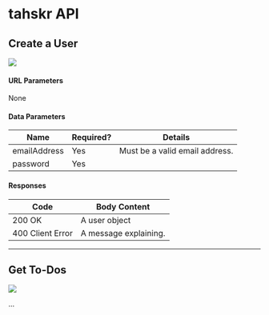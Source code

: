 # tahskr API


## Create a User

![](https://img.shields.io/badge/POST-%2Fauth-5C5C5C?style=flat-square&labelColor=F4982B)

#### URL Parameters

None

#### Data Parameters

| Name         | Required? | Details                        |
| ------------ | --------- | ------------------------------ |
| emailAddress | Yes       | Must be a valid email address. |
| password     | Yes       |                                |

#### Responses

| Code             | Body Content          |
| ---------------- | --------------------- |
| 200 OK           | A user object         |
| 400 Client Error | A message explaining. |

----

## Get To-Dos

![](https://img.shields.io/badge/GET-%2Ftodo-5C5C5C?style=flat-square&labelColor=4DC292)

...